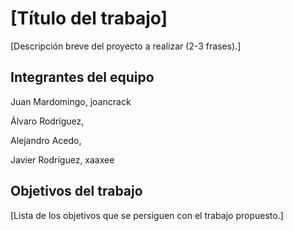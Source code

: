 # [Título del trabajo]

[Descripción breve del proyecto a realizar (2-3 frases).]

## Integrantes del equipo
Juan Mardomingo, joancrack

Álvaro Rodríguez, 

Alejandro Acedo, 

Javier Rodríguez, xaaxee

## Objetivos del trabajo

[Lista de los objetivos que se persiguen con el trabajo propuesto.]
